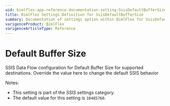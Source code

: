 ```yaml
---
uid: bimlflex-app-reference-documentation-setting-SsisDefaultBufferSize
title: BimlFlex Settings Definition for SsisDefaultBufferSize
summary: Documentation of settings option within BimlFlex for SsisDefaultBufferSize
varigenceProduct: BimlFlex
varigenceArticleType: Reference
---
```


# Default Buffer Size

SSIS Data Flow configuration for Default Buffer Size for supported destinations. Override the value here to change the default SSIS behavior

Notes:

* This setting is part of the *SSIS* settings category.
* The default value for this setting is `10485760`.
